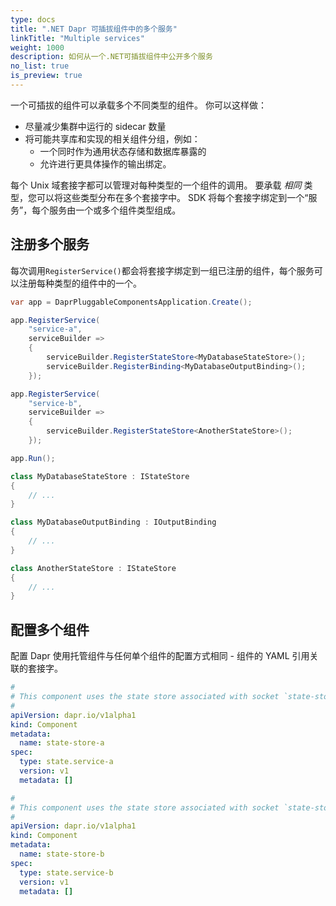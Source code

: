 ```yaml
---
type: docs
title: ".NET Dapr 可插拔组件中的多个服务"
linkTitle: "Multiple services"
weight: 1000
description: 如何从一个.NET可插拔组件中公开多个服务
no_list: true
is_preview: true
---
```


一个可插拔的组件可以承载多个不同类型的组件。 你可以这样做：
- 尽量减少集群中运行的 sidecar 数量
- 将可能共享库和实现的相关组件分组，例如：
   - 一个同时作为通用状态存储和数据库暴露的
   - 允许进行更具体操作的输出绑定。

每个 Unix 域套接字都可以管理对每种类型的一个组件的调用。 要承载 _相同_ 类型，您可以将这些类型分布在多个套接字中。 SDK 将每个套接字绑定到一个“服务”，每个服务由一个或多个组件类型组成。

## 注册多个服务

每次调用`RegisterService()`都会将套接字绑定到一组已注册的组件，每个服务可以注册每种类型的组件中的一个。

```csharp
var app = DaprPluggableComponentsApplication.Create();

app.RegisterService(
    "service-a",
    serviceBuilder =>
    {
        serviceBuilder.RegisterStateStore<MyDatabaseStateStore>();
        serviceBuilder.RegisterBinding<MyDatabaseOutputBinding>();
    });

app.RegisterService(
    "service-b",
    serviceBuilder =>
    {
        serviceBuilder.RegisterStateStore<AnotherStateStore>();
    });

app.Run();

class MyDatabaseStateStore : IStateStore
{
    // ...
}

class MyDatabaseOutputBinding : IOutputBinding
{
    // ...
}

class AnotherStateStore : IStateStore
{
    // ...
}
```

## 配置多个组件

配置 Dapr 使用托管组件与任何单个组件的配置方式相同 - 组件的 YAML 引用关联的套接字。

```yaml
#
# This component uses the state store associated with socket `state-store-a`
#
apiVersion: dapr.io/v1alpha1
kind: Component
metadata:
  name: state-store-a
spec:
  type: state.service-a
  version: v1
  metadata: []
```

```yaml
#
# This component uses the state store associated with socket `state-store-b`
#
apiVersion: dapr.io/v1alpha1
kind: Component
metadata:
  name: state-store-b
spec:
  type: state.service-b
  version: v1
  metadata: []
```
